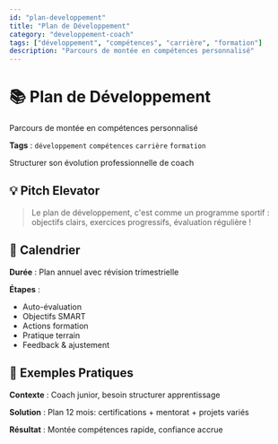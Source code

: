 ```yaml
---
id: "plan-developpement"
title: "Plan de Développement"
category: "developpement-coach"
tags: ["développement", "compétences", "carrière", "formation"]
description: "Parcours de montée en compétences personnalisé"
---
```


# 📚 Plan de Développement

Parcours de montée en compétences personnalisé

**Tags** : `développement` `compétences` `carrière` `formation`

Structurer son évolution professionnelle de coach

## 💡 Pitch Elevator

> Le plan de développement, c'est comme un programme sportif : objectifs clairs, exercices progressifs, évaluation régulière !

## 📅 Calendrier

**Durée** : Plan annuel avec révision trimestrielle

**Étapes** :

- Auto-évaluation
- Objectifs SMART
- Actions formation
- Pratique terrain
- Feedback & ajustement

## 🎯 Exemples Pratiques

**Contexte** : Coach junior, besoin structurer apprentissage

**Solution** : Plan 12 mois: certifications + mentorat + projets variés

**Résultat** : Montée compétences rapide, confiance accrue
